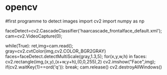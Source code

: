 # opencv
#first programme to detect images
import cv2
import numpy as np

faceDetect=cv2.CascadeClassifier('haarcascade_frontalface_default.xml');
cam=cv2.VideoCapture(0);

while(True):
    ret,img=cam.read();
    gray=cv2.cvtColor(img,cv2.COLOR_BGR2GRAY)
    faces=faceDetect.detectMultiScale(gray,1.3,5);
    for(x,y,w,h) in faces:
        cv2.rectangle(img,(x,y),(x+w,y+h),(0,0,255),2)
    cv2.imshow("Face",img);
    if(cv2.waitKey(1)==ord('q')):
        break;
cam.release()
cv2.destroyAllWindows()


        
        
    
